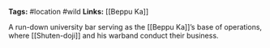**Tags:** #location #wild 
**Links:** [[Beppu Ka]]

A run-down university bar serving as the [[Beppu Ka]]’s base of operations, where [[Shuten-doji]] and his warband conduct their business.